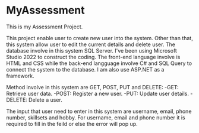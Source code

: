 # MyAssessment
This is my Assessment Project.

This project enable user to create new user into the system. Other than that, this system allow 
user to edit the current details and delete user. The database involve in this system SQL Server.
I've been using Microsoft Studio 2022 to construct the coding. The front-end language involve is
HTML and CSS while the back-end langguage involve C# and SQL Query to connect the system to the
database. I am also use ASP.NET as a framework.

Method involve in this system are GET, POST, PUT and DELETE: 
-GET: Retrieve user data.
-POST: Register a new user.
-PUT: Update user details.
-DELETE: Delete a user.

The input that user need to enter in this system are username, email, phone number, skillsets
and hobby. For username, email and phone number it is required to fill in the feild or else
the error will pop up. 
